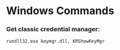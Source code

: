 # Windows Commands

### **Get classic credential manager:**

```text
rundll32.exe keymgr.dll, KRShowKeyMgr
```

